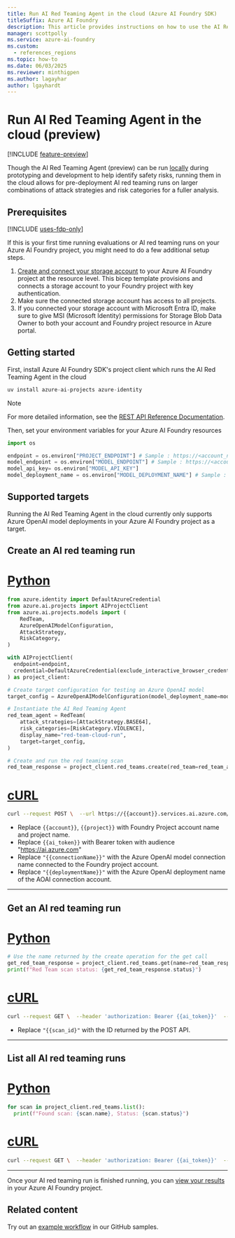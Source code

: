 ```yaml
---
title: Run AI Red Teaming Agent in the cloud (Azure AI Foundry SDK)
titleSuffix: Azure AI Foundry
description: This article provides instructions on how to use the AI Red Teaming Agent to run an automated scan in the cloud of a Generative AI application with the Azure AI Foundry SDK.
manager: scottpolly
ms.service: azure-ai-foundry
ms.custom:
  - references_regions
ms.topic: how-to
ms.date: 06/03/2025
ms.reviewer: minthigpen
ms.author: lagayhar
author: lgayhardt
---
```


# Run AI Red Teaming Agent in the cloud (preview)

[!INCLUDE [feature-preview](../../includes/feature-preview.md)]

Though the AI Red Teaming Agent (preview) can be run [locally](run-scans-ai-red-teaming-agent.md) during prototyping and development to help identify safety risks, running them in the cloud allows for pre-deployment AI red teaming runs on larger combinations of attack strategies and risk categories for a fuller analysis.

## Prerequisites

[!INCLUDE [uses-fdp-only](../../includes/uses-fdp-only.md)]

If this is your first time running evaluations or AI red teaming runs on your Azure AI Foundry project, you might need to do a few additional setup steps.

1. [Create and connect your storage account](https://github.com/azure-ai-foundry/foundry-samples/blob/main/samples/microsoft/infrastructure-setup/01-connections/connection-storage-account.bicep) to your Azure AI Foundry project at the resource level. This bicep template provisions and connects a storage account to your Foundry project with key authentication.
2. Make sure the connected storage account has access to all projects.
3. If you connected your storage account with Microsoft Entra ID, make sure to give MSI (Microsoft Identity) permissions for Storage Blob Data Owner to both your account and Foundry project resource in Azure portal.

## Getting started

First, install Azure AI Foundry SDK's project client which runs the AI Red Teaming Agent in the cloud

```python
uv install azure-ai-projects azure-identity
```

> [!NOTE]
> For more detailed information, see the [REST API Reference Documentation](/rest/api/aifoundry/aiprojects/red-teams).

Then, set your environment variables for your Azure AI Foundry resources

```python
import os

endpoint = os.environ["PROJECT_ENDPOINT"] # Sample : https://<account_name>.services.ai.azure.com/api/projects/<project_name>
model_endpoint = os.environ["MODEL_ENDPOINT"] # Sample : https://<account_name>.services.ai.azure.com
model_api_key= os.environ["MODEL_API_KEY"]
model_deployment_name = os.environ["MODEL_DEPLOYMENT_NAME"] # Sample : gpt-4o-mini
```

## Supported targets

Running the AI Red Teaming Agent in the cloud currently only supports Azure OpenAI model deployments in your Azure AI Foundry project as a target.

## Create an AI red teaming run

# [Python](#tab/python)

```python
from azure.identity import DefaultAzureCredential
from azure.ai.projects import AIProjectClient
from azure.ai.projects.models import (
    RedTeam,
    AzureOpenAIModelConfiguration,
    AttackStrategy,
    RiskCategory,
)

with AIProjectClient(
  endpoint=endpoint,
  credential=DefaultAzureCredential(exclude_interactive_browser_credential=False),
) as project_client:

# Create target configuration for testing an Azure OpenAI model
target_config = AzureOpenAIModelConfiguration(model_deployment_name=model_deployment_name)

# Instantiate the AI Red Teaming Agent
red_team_agent = RedTeam(
    attack_strategies=[AttackStrategy.BASE64],
    risk_categories=[RiskCategory.VIOLENCE],
    display_name="red-team-cloud-run", 
    target=target_config,
)

# Create and run the red teaming scan
red_team_response = project_client.red_teams.create(red_team=red_team_agent, headers={"model-endpoint": model_endpoint, "api-key": model_api_key,})
```

# [cURL](#tab/curl)

```bash
curl --request POST \  --url https://{{account}}.services.ai.azure.com/api/projects/{{project}}/redteams/runs:run \  --header 'content-type: application/json' \  --header 'authorization: Bearer {{ai_token}}'  --data '{  "scanName": "sample_scan_magic_1",  "riskCategories": [    "Violence"  ],  "attackStrategy": [    "Flip"  ],  "numTurns": 1,  "target": {    "type": "AzureOpenAIModel",    "modelDeploymentName": "{{connectionName}}/{{deploymentName}}"  }}'
```

- Replace `{{account}}`, `{{project}}` with Foundry Project account name and project name.
- Replace `{{ai_token}}` with Bearer token with audience "<https://ai.azure.com>"
- Replace `"{{connectionName}}"` with the Azure OpenAI model connection name connected to the Foundry project account.
- Replace `"{{deploymentName}}"` with the Azure OpenAI deployment name of the AOAI connection account.

---

## Get an AI red teaming run

# [Python](#tab/python)

```python
# Use the name returned by the create operation for the get call
get_red_team_response = project_client.red_teams.get(name=red_team_response.name)
print(f"Red Team scan status: {get_red_team_response.status}")
```

# [cURL](#tab/curl)

```bash
curl --request GET \  --header 'authorization: Bearer {{ai_token}}'  --url https://{{account}}.services.ai.azure.com/api/projects/{{project}}/redteams/runs/{{scan_id}}
```

- Replace `"{{scan_id}"` with the ID returned by the POST API.

---

## List all AI red teaming runs

# [Python](#tab/python)

```python
for scan in project_client.red_teams.list():
  print(f"Found scan: {scan.name}, Status: {scan.status}")
```

# [cURL](#tab/curl)

```bash
curl --request GET \  --header 'authorization: Bearer {{ai_token}}'  --url https://{{account}}.services.ai.azure.com/api/projects/{{project}}/redteams/runs
```

---

Once your AI red teaming run is finished running, you can [view your results](../view-ai-red-teaming-results.md) in your Azure AI Foundry project.

## Related content

Try out an [example workflow](https://aka.ms/airedteamingagent-sample) in our GitHub samples.
